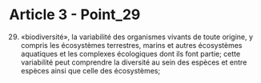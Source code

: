# Article 3 - Point_29

29) «biodiversité», la variabilité des organismes vivants de toute origine, y compris les écosystèmes terrestres, marins et autres écosystèmes aquatiques et les complexes écologiques dont ils font partie; cette variabilité peut comprendre la diversité au sein des espèces et entre espèces ainsi que celle des écosystèmes;
